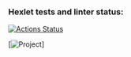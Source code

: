### Hexlet tests and linter status:
[![Actions Status](https://github.com/tonyshh/python-project-83/actions/workflows/hexlet-check.yml/badge.svg)](https://github.com/tonyshh/python-project-83/actions)

[![Project](https://hexlet-code-jwtk.onrender.com)]